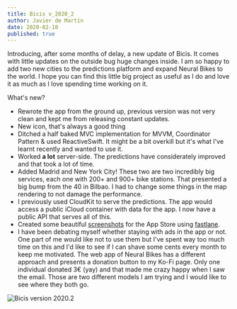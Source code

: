 ```yaml
---
title: Bicis v_2020_2
author: Javier de Martín
date: 2020-02-10
published: true
---
```


Introducing, after some months of delay, a new update of Bicis. It comes with little updates on the outside bug huge changes inside. I am so happy to add two new cities to the predictions platform and expand Neural Bikes to the world. I hope you can find this little big project as useful as I do and love it as much as I love spending time working on it.

What's new?

* Rewrote the app from the ground up, previous version was not very clean and kept me from releasing constant updates.
* New icon, that's always a good thing
* Ditched a half baked MVC implementation for MVVM, Coordinator Pattern & used ReactiveSwift. It might be a bit overkill but it's what I've learnt recently and wanted to use it.
* Worked **a lot** server-side. The predictions have considerately improved and that took a lot of time.
* Added Madrid and New York City! These two are two incredibly big services, each one with 200+ and 900+ bike stations. That presented a big bump from the 40 in Bilbao. I had to change some things in the map rendering to not damage the performance.
* I previously used CloudKit to serve the predictions. The app would access a public iCloud container with data for the app. I now have a public API that serves all of this.
* Created some beautiful [screenshots](https://twitter.com/javierdemartin/status/1226577748761731072) for the App Store using [fastlane](https://fastlane.tools).
* I have been debating myself whether staying with ads in the app or not. One part of me would like not to use them but I've spent way too much time on this and I'd like to see if I can shave some cents every month to keep me motivated. The web app of Neural Bikes has a different approach and presents a donation button to my Ko-Fi page. Only one individual donated 3€ (yay) and that made me crazy happy when I saw the email. Those are two different models I am trying and I would like to see where they both go.

![Bicis version 2020.2](https://javierdemart.in/_posts/resources/Bicis_v_2020_2.png)
